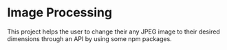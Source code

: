 # Image Processing
  This project helps the user to change their any JPEG image to their desired dimensions through an 
  API by using some npm packages.
